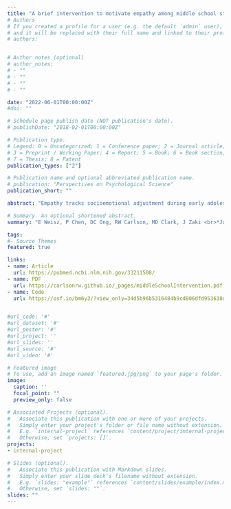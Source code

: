 ```yaml
---
title: "A brief intervention to motivate empathy among middle school students"
# Authors
# If you created a profile for a user (e.g. the default `admin` user), write the username (folder name) here 
# and it will be replaced with their full name and linked to their profile.
# authors:


# Author notes (optional)
# author_notes:
# - ""
# - ""
# - ""
# - ""

date: "2022-06-01T00:00:00Z"
#doi: ""

# Schedule page publish date (NOT publication's date).
# publishDate: "2018-02-01T00:00:00Z"

# Publication type.
# Legend: 0 = Uncategorized; 1 = Conference paper; 2 = Journal article;
# 3 = Preprint / Working Paper; 4 = Report; 5 = Book; 6 = Book section;
# 7 = Thesis; 8 = Patent
publication_types: ["2"]

# Publication name and optional abbreviated publication name.
# publication: "Perspectives on Psychological Science"
publication_short: ""

abstract: "Empathy tracks socioemotional adjustment during early adolescence, yet adolescents this age tend to show reductions in empathy compared with younger children. Here we took a novel approach to building empathy among early adolescents in four middle schools (n = 857). Rather than addressing the ability to empathize, we targeted the motivation to empathize. To do so, we leveraged strategies demonstrated to change motivation among early adolescents: social norms and mindsets. Compared with those in other conditions, students who received a norms-based intervention reported greater motivation to empathize with others, which was in turn associated with increased peer-reported prosocial behaviors, as well as lower levels of loneliness and aggression. The effects of this norms condition were strongest at schools with relatively high engagement with the intervention. Findings suggest a novel avenue for increasing empathy among early adolescents-focusing on peer-driven motivation-and underscore the importance of context in shaping intervention outcomes."

# Summary. An optional shortened abstract.
summary: "E Weisz, P Chen, DC Ong, RW Carlson, MD Clark, J Zaki <br>*Journal of Experimental Psychology: General* "

tags:
#- Source Themes
featured: true

links:
- name: Article 
  url: https://pubmed.ncbi.nlm.nih.gov/33211508/
- name: PDF
  url: https://carlsonrw.github.io/_pages/middleSchoolIntervention.pdf
- name: Code
  url: https://osf.io/bm6y3/?view_only=34d5b96b5316484b9cd806dfd953638d


#url_code: '#'
#url_dataset: '#'
#url_poster: '#'
#url_project: ''
#url_slides: ''
#url_source: '#'
#url_video: '#'

# Featured image
# To use, add an image named `featured.jpg/png` to your page's folder. 
image:
  caption: ''
  focal_point: ""
  preview_only: false

# Associated Projects (optional).
#   Associate this publication with one or more of your projects.
#   Simply enter your project's folder or file name without extension.
#   E.g. `internal-project` references `content/project/internal-project/index.md`.
#   Otherwise, set `projects: []`.
projects:
- internal-project

# Slides (optional).
#   Associate this publication with Markdown slides.
#   Simply enter your slide deck's filename without extension.
#   E.g. `slides: "example"` references `content/slides/example/index.md`.
#   Otherwise, set `slides: ""`.
slides: ""
---
```


